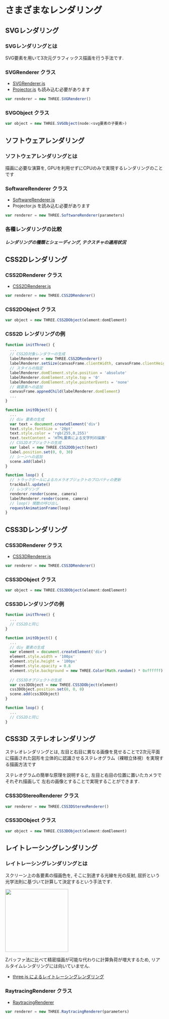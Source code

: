 # さまざまなレンダリング

## SVGレンダリング
### SVGレンダリングとは
SVG要素を用いて3次元グラフィックス描画を行う手法です.

### SVGRenderer クラス
- [SVGRenderer.js](https://github.com/mrdoob/three.js/blob/master/examples/js/renderers/SVGRenderer.js)
- [Projector.js](https://github.com/mrdoob/three.js/blob/master/examples/js/renderers/Projector.js) も読み込む必要があります

```js
var renderer = new THREE.SVGRenderer()
```

### SVGObject クラス

```js
var object = new THREE.SVGObject(node:<svg要素の子要素>)
```

## ソフトウェアレンダリング
### ソフトウェアレンダリングとは
描画に必要な演算を, GPUを利用せずにCPUのみで実現するレンダリングのことです

### SoftwareRenderer クラス
- [SoftwareRenderer.js](https://github.com/mrdoob/three.js/blob/master/examples/js/renderers/SoftwareRenderer.js)
- Projector.js を読み込む必要があります

```js
var renderer = new THREE.SoftwareRenderer(parameters)
```

### 各種レンダリングの比較
##### レンダリングの種類とシェーディング, テクスチャの適用状況

## CSS2Dレンダリング
### CSS2DRenderer クラス
- [CSS2DRenderer.js](https://github.com/mrdoob/three.js/blob/master/examples/js/renderers/CSS2DRenderer.js)

```js
var renderer = new THREE.CSS2DRenderer()
```

### CSS2DObject クラス

```js
var object = new THREE.CSS2DObject(element:domElement)
```

### CSS2D レンダリングの例

```js
function initThree() {
  ...
  // CSS2D対象レンダラーの生成
  labelRenderer = new THREE.CSS2DRenderer()
  labelRenderer.setSize(canvasFrame.clientWidth, canvasFrame.clientHeight)
  // スタイルの指定
  labelRenderer.domElement.style.position = 'absolute'
  labelRenderer.domElement.style.top = '0'
  labelRenderer.domElement.style.pointerEvents = 'none'
  // 親要素への追加
  canvasFrame.appnedChild(labelRenderer.domElement)
  ...
}

function initObject() {
  ...
  // div 要素の生成
  var text = document.createElement('div')
  text.style.fontSize = '20pt'
  text.style.color = 'rgb(255,0,255)'
  text.textContent = 'HTML要素による文字列の描画'
  // CSS2Dオブジェクトの生成
  var label = new THREE.CSS2DObject(text)
  label.position.set(0, 0, 30)
  // シーンへの追加
  scene.add(label)
}

function loop() {
  // トラックボールによるカメラオブジェクトのプロパティの更新
  trackball.update()
  // レンダリング
  renderer.render(scene, camera)
  labelRenderer.render(scene, camera)
  // loop() 関数の呼び出し
  requestAnimationFrame(loop)
}
```

## CSS3Dレンダリング
### CSS3DRenderer クラス
- [CSS3DRenderer.js](https://github.com/mrdoob/three.js/blob/master/examples/js/renderers/CSS3DRenderer.js)

```js
var renderer = new THREE.CSS3DRenderer()
```

### CSS3DObject クラス

```js
var object = new THREE.CSS3DObject(element:domElement)
```

### CSS3Dレンダリングの例

```js
function initThree() {
  ...
  // CSS2Dと同じ
}

function initObject() {
  ...
  // div 要素の生成
  var element = document.createElement('div')
  element.style.width = '100px'
  element.style.height = '100px'
  element.style.opacity = 0.8
  element.style.background = new THREE.Color(Math.random() * 0xffffff).getStyle()
  
  // CSS3Dオブジェクトの生成
  var css3DObject = new THREE.CSS3DObject(element)
  css3DObject.position.set(0, 0, 0)
  scene.add(css3DObject)
}

function loop() {
  ...
  // CSS2Dと同じ
}
```

## CSS3D ステレオレンダリング
ステレオレンダリングとは, 左目と右目に異なる画像を見せることで2次元平面に描画された図形を立体的に認識させるステレオグラム（裸眼立体視）を実現する描画方法です

ステレオグラムの簡単な原理を説明すると, 左目と右目の位置に置いたカメラでそれぞれ描画して
左右の画像とすることで実現することができます.

### CSS3DStereoRenderer クラス

```js
var renderer = new THREE.CSS3DStereoRenderer()
```

### CSS3DObject クラス

```js
var object = new THREE.CSS3DObject(element:domElement)
```

## レイトレーシングレンダリング
### レイトレーシングレンダリングとは
スクリーン上の各要素の描画色を, そこに到達する光線を光の反射, 屈折という光学法則に基づいて計算して決定するという手法です.

<img src="https://upload.wikimedia.org/wikipedia/commons/4/47/PNG_transparency_demonstration_1.png?1500886950995" width="200">

Zバッファ法に比べて精密描画が可能な代わりに計算負荷が増大するため, リアルタイムレンダリングには向いていません.

- [three.js によるレイトレーシングレンダリング](https://threejs.org/examples/#raytracing_sandbox)

### RaytracingRenderer クラス
- [RaytracingRenderer](https://github.com/mrdoob/three.js/blob/master/examples/js/renderers/RaytracingRenderer.js)

```js
var renderer = new THREE.RaytracingRenderer(parameters)
```
